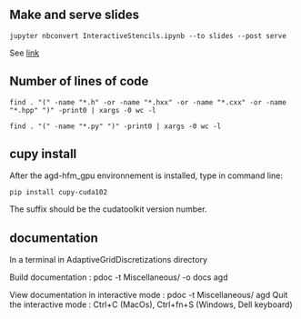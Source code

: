 ## Make and serve slides

```console
jupyter nbconvert InteractiveStencils.ipynb --to slides --post serve
```
See [link](https://medium.com/@mjspeck/presenting-code-using-jupyter-notebook-slides-a8a3c3b59d67)

## Number of lines of code

```console
find . "(" -name "*.h" -or -name "*.hxx" -or -name "*.cxx" -or -name "*.hpp" ")" -print0 | xargs -0 wc -l
```

```console
find . "(" -name "*.py" ")" -print0 | xargs -0 wc -l
```

## cupy install

After the agd-hfm_gpu environnement is installed, type in command line:

```console
pip install cupy-cuda102
``` 

The suffix should be the cudatoolkit version number.

## documentation

In a terminal in AdaptiveGridDiscretizations directory

Build documentation :
pdoc -t Miscellaneous/ -o docs agd

View documentation in interactive mode : 
pdoc -t Miscellaneous/ agd
Quit the interactive mode : Ctrl+C (MacOs), Ctrl+fn+S (Windows, Dell keyboard)


<!---
All terminal commands presented here assume that the base directory is the directory containing this file.

### Anisotropic Fast Marching methods

In folder *Notebooks_FMM*. A series of notebooks illustrating the Hamilton-Fast-Marching (HFM) library, which is devoted to solving shortest path problems w.r.t. anisotropic metrics. These notebooks are intended as documentation, user's guide, and test cases for the HFM library.

You can view the summary of this series [online](http://nbviewer.jupyter.org/urls/rawgithub.com/Mirebeau/AdaptiveGridDiscretizations/master/Notebooks_FMM/Summary.ipynb), or open it offline with the following terminal command:
```console
jupyter notebook Notebooks_FMM/Summary.ipynb
```

In order to run these notebooks, you need the binaries of the HFM library. It is open source and available on the following [Github repository](https://github.com/mirebeau/AdaptiveGridDiscretizations)

### Non-linear second order PDEs in non-divergence form

In folder *Notebooks_NonDiv*. This collection of notebooks presents a series of general principles and reference implementations for *Non-linear  Partial Differential Equations (PDEs) in non-divergence form*, using *adaptive finite difference schemes on cartesian grids*.

You can view the summary of this series [online](http://nbviewer.jupyter.org/urls/rawgithub.com/Mirebeau/AdaptiveGridDiscretizations/master/Notebooks_NonDiv/Summary.ipynb), or open it offline with the following terminal command:
```console
jupyter notebook Notebooks_NonDiv/Summary.ipynb
```

### Anisotropic PDEs in divergence form

In folder *Notebooks_Div*. This collection of notebooks illustrates the discretization of *anisotropic PDEs in divergence form*, using non-negative discretizations which obey the discrete maximum principle.

You can view the summary of this series [online](http://nbviewer.jupyter.org/urls/rawgithub.com/Mirebeau/AdaptiveGridDiscretizations/master/Notebooks_Div/Summary.ipynb), or open it offline with the following terminal command:
```console
jupyter notebook Notebooks_Div/Summary.ipynb
```
--->
